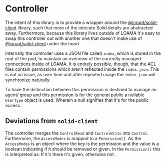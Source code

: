# Controller

The intent of this library is to provide a wrapper around the [@inrupt/solid-client](https://docs.inrupt.com/developer-tools/api/javascript/solid-client/) library, such that more of the intricate Solid details are abstracted away. Furthermore, because this library lives outside of LOAMA it's easy to swap this controller out with another one that doesn't make use of [@inrupt/solid-client](https://docs.inrupt.com/developer-tools/api/javascript/solid-client/) under the hood.

Internally the controller uses a JSON file called `index`, which is stored in the root of the pod, to maintain an overview of the currently managed connections inside of LOAMA. It is entirely possible, though, that the ACL files contain permissions which aren't reflected inside the `index.json`. This is not an issue, as over time and after repeated usage the `index.json` will synchronize naturally.

To have the distinction between this permission is destined to manage an agent/ group and this permission is for the general public a nullable `UserType` object is used. Wherein a null signifies that it's for the public access.

## Deviations from `solid-client`

The controller merges the `ControlRead` and `ControlWrite` into `Control`. Furthermore, the `AccessModes` is mapped to a `Permission[]`. As the `AccessModes` is an object where the key is the permission and the value is a boolean indicating if it should be removed or given. In the `Permission[]` this is interpreted as: If it's there it's given, otherwise not.
